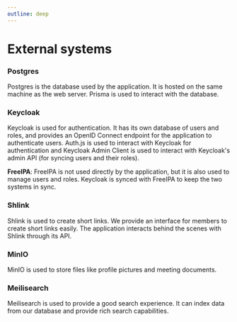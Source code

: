```yaml
---
outline: deep
---
```


# External systems

### Postgres

Postgres is the database used by the application. It is hosted on the same machine as the web server. Prisma is used to interact with the database.

### Keycloak

Keycloak is used for authentication. It has its own database of users and roles, and provides an OpenID Connect endpoint for the application to authenticate users. Auth.js is used to interact with Keycloak for authentication and Keycloak Admin Client is used to interact with Keycloak's admin API (for syncing users and their roles).

**FreeIPA**: FreeIPA is not used directly by the application, but it is also used to manage users and roles. Keycloak is synced with FreeIPA to keep the two systems in sync.

### Shlink

Shlink is used to create short links. We provide an interface for members to create short links easily. The application interacts behind the scenes with Shlink through its API.

### MinIO

MinIO is used to store files like profile pictures and meeting documents.

### Meilisearch

Meilisearch is used to provide a good search experience. It can index data from our database and provide rich search capabilities.
